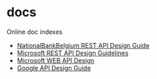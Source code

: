 # docs
Online doc indexes
- [NationalBankBelgium REST API Design Guide](https://github.com/NationalBankBelgium/REST-API-Design-Guide/wiki/REST-Resources-Naming)
- [Microsoft REST API Design Guidelines](https://github.com/microsoft/api-guidelines/blob/vNext/Guidelines.md)
- [Microsoft WEB API Design](https://docs.microsoft.com/en-us/azure/architecture/best-practices/api-design)
- [Google API Design Guide](https://cloud.google.com/apis/design/resources)
